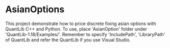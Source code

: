 AsianOptions
===
This project demonstrate how to price discrete fixing asian options with QuantLib C++ and Python.
To use, place 'AsianOption' folder under 'QuantLib-1.18/Examples/'.
Remember to specify 'IncludePath', 'LibraryPath' of QuantLib and refer the QuantLib if you use Visual Studio.

